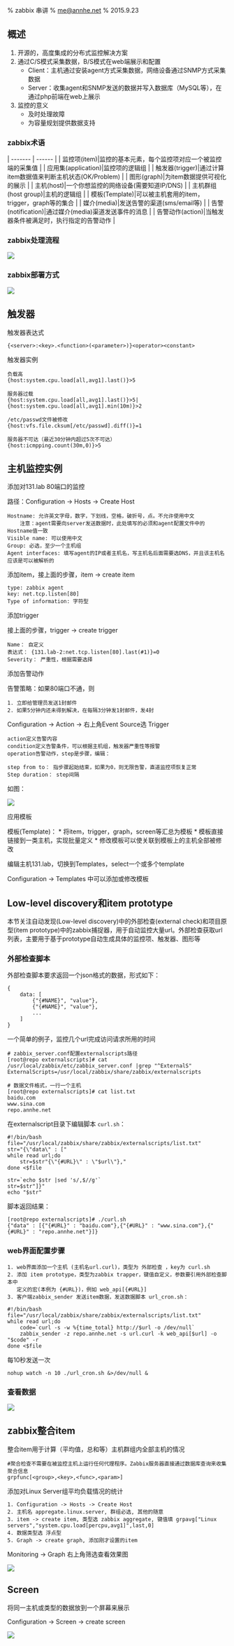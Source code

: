% zabbix 串讲
% me@annhe.net
% 2015.9.23

## 概述

1. 开源的，高度集成的分布式监控解决方案
2. 通过C/S模式采集数据，B/S模式在web端展示和配置
	* Client：主机通过安装agent方式采集数据，网络设备通过SNMP方式采集数据  
	* Server：收集agent和SNMP发送的数据并写入数据库（MySQL等），在通过php前端在web上展示
3. 监控的意义
	* 及时处理故障
	* 为容量规划提供数据支持

### zabbix术语

| ------- | ------ |
| 监控项(item)|监控的基本元素，每个监控项对应一个被监控端的采集值 |
| 应用集(application)|监控项的逻辑组 |
| 触发器(trigger)|通过计算item数据值来判断主机状态(OK/Problem) |
| 图形(graph)|为item数据提供可视化的展示 |
| 主机(host)|一个你想监控的网络设备(需要知道IP/DNS) |
| 主机群组(host group)|主机的逻辑组 |
| 模板(Template)|可以被主机套用的item，trigger，graph等的集合 |
| 媒介(media)|发送告警的渠道(sms/email等) |
| 告警(notification)|通过媒介(media)渠道发送事件的消息 |
| 告警动作(action)|当触发器条件被满足时，执行指定的告警动作 |

### zabbix处理流程	
	
![](http://www.annhe.net/wp-content/uploads/2015/09/monitor.png)

### zabbix部署方式

![](http://www.annhe.net/wp-content/uploads/2015/09/zabbix.png)

## 触发器
触发器表达式

```
{<server>:<key>.<function>(<parameter>)}<operator><constant>
```

触发器实例

```
负载高
{host:system.cpu.load[all,avg1].last()}>5

服务器过载
{host:system.cpu.load[all,avg1].last()}>5|{host:system.cpu.load[all,avg1].min(10m)}>2

/etc/passwd文件被修改
{host:vfs.file.cksum[/etc/passwd].diff()}=1

服务器不可达（最近30分钟内超过5次不可达）
{host:icmpping.count(30m,0)}>5
```

## 主机监控实例

添加对131.lab 80端口的监控

路径：Configuration -> Hosts -> Create Host

```
Hostname: 允许英文字母，数字，下划线，空格，破折号，点。不允许使用中文
	注意：agent需要向server发送数据时，此处填写的必须和agent配置文件中的Hostname值一致
Visible name: 可以使用中文
Group: 必选，至少一个主机组
Agent interfaces: 填写agent的IP或者主机名，写主机名后面需要选DNS，并且该主机名应该是可以被解析的
```

添加item，接上面的步骤，item -> create item

```
type: zabbix agent
key: net.tcp.listen[80]
Type of information: 字符型
```

添加trigger

接上面的步骤，trigger -> create trigger

```
Name： 自定义
表达式： {131.lab-2:net.tcp.listen[80].last(#1)}=0
Severity： 严重性，根据需要选择
```

添加告警动作

告警策略：如果80端口不通，则

```
1. 立即给管理员发送1封邮件
2. 如果5分钟内还未得到解决，在每隔3分钟发1封邮件，发4封
```

Configuration -> Action -> 右上角Event Source选 Trigger

```
action定义告警内容
condition定义告警条件，可以根据主机组，触发器严重性等报警
operation告警动作，step是步骤，编辑：

step from to： 指步骤起始结束，如果为0，则无限告警，直道监控项恢复正常
Step duration： step间隔
```

如图：

![](http://www.annhe.net/wp-content/uploads/2015/09/action.png)

应用模板

模板(Template)：
	* 将item，trigger，graph，screen等汇总为模板
	* 模板直接链接到一类主机，实现批量定义
	* 修改模板可以使关联到模板上的主机全部被修改

编辑主机131.lab，切换到Templates，select一个或多个template

Configuration -> Templates 中可以添加或修改模板

## Low-level discovery和item prototype

本节关注自动发现(Low-level discovery)中的外部检查(external check)和项目原型(item prototype)中的zabbix捕捉器，用于自动监控大量url。外部检查获取url列表，主要用于基于prototype自动生成具体的监控项、触发器、图形等

### 外部检查脚本

外部检查脚本要求返回一个json格式的数据，形式如下：

```
{
	data: [
		{"{#NAME}", "value"},
		{"{#NAME}", "value"},
		...
	]
}

```

一个简单的例子，监控几个url完成访问请求所用的时间

```
# zabbix_server.conf配置externalscripts路径
[root@repo externalscripts]# cat /usr/local/zabbix/etc/zabbix_server.conf |grep "^ExternalS"
ExternalScripts=/usr/local/zabbix/share/zabbix/externalscripts

# 数据文件格式，一行一个主机
[root@repo externalscripts]# cat list.txt 
baidu.com
www.sina.com
repo.annhe.net
```

在externalscript目录下编辑脚本 `curl.sh`：

```
#!/bin/bash
file="/usr/local/zabbix/share/zabbix/externalscripts/list.txt"
str="{\"data\" : ["
while read url;do
	str=$str"{\"{#URL}\" : \"$url\"},"
done <$file

str=`echo $str |sed 's/,$//g'`
str=$str"]}"
echo "$str"
```

脚本返回结果：

```
[root@repo externalscripts]# ./curl.sh 
{"data" : [{"{#URL}" : "baidu.com"},{"{#URL}" : "www.sina.com"},{"{#URL}" : "repo.annhe.net"}]}
```


### web界面配置步骤

```
1. web界面添加一个主机 (主机名url.curl)，类型为 外部检查 ，key为 curl.sh
2. 添加 item prototype，类型为zabbix trapper，键值自定义，参数要引用外部检查脚本中
   定义的宏(本例为 {#URL})，例如 web_api[{#URL}]
3. 客户端zabbix_sender 发送item数据，发送数据脚本 url_cron.sh：

#!/bin/bash
file="/usr/local/zabbix/share/zabbix/externalscripts/list.txt"
while read url;do
	code=`curl -s -w %{time_total} http://$url -o /dev/null`
	zabbix_sender -z repo.annhe.net -s url.curl -k web_api[$url] -o "$code" -r
done <$file
```

每10秒发送一次

```
nohup watch -n 10 ./url_cron.sh &>/dev/null &
```

### 查看数据

![](http://www.annhe.net/wp-content/uploads/2015/09/url.png)


## zabbix整合item

整合item用于计算（平均值，总和等）主机群组内全部主机的情况


```
#聚合检查不需要在被监控主机上运行任何代理程序。Zabbix服务器直接通过数据库查询来收集聚合信息
grpfunc[<group>,<key>,<func>,<param>]	
```

添加对Linux Server组平均负载情况的统计

```
1. Configuration -> Hosts -> Create Host
2. 主机名 appregate.linux.server, 群组必选, 其他的随意
3. item -> create item, 类型选 zabbix aggregate, 键值填 grpavg["Linux servers","system.cpu.load[percpu,avg1]",last,0]
4. 数据类型选 浮点型
5. Graph -> create graph, 添加刚才设置的item
```

Monitoring -> Graph 右上角筛选查看效果图

![](http://www.annhe.net/wp-content/uploads/2015/09/appregate.linux_.server.png)

## Screen
将同一主机或类型的数据放到一个屏幕来展示

Configuration -> Screen -> create screen

![](http://www.annhe.net/wp-content/uploads/2015/09/130.lab_.png)
